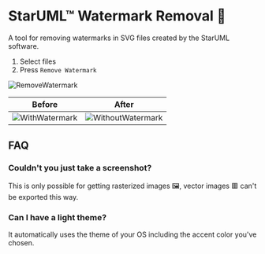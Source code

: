 # StarUML™ Watermark Removal 🧹
A tool for removing watermarks in SVG files created by the StarUML software.

1. Select files
2. Press `Remove Watermark`

![RemoveWatermark](https://user-images.githubusercontent.com/51381523/142168242-3e00c07b-5130-4ee0-9a90-9dbe3b895ff0.png)

| Before | After |
|    -   |   -   |
| ![WithWatermark](https://user-images.githubusercontent.com/51381523/142168505-f81c183f-e824-41c7-8783-b67dae1f83f9.png) | ![WithoutWatermark](https://user-images.githubusercontent.com/51381523/142168508-7f94454b-0067-42df-b47d-ae98ca70700e.png) |

## FAQ
### Couldn't you just take a screenshot?
This is only possible for getting rasterized images 🖼️, vector images 🟥 can't be exported this way. 

### Can I have a light theme?
It automatically uses the theme of your OS including the accent color you've chosen.
